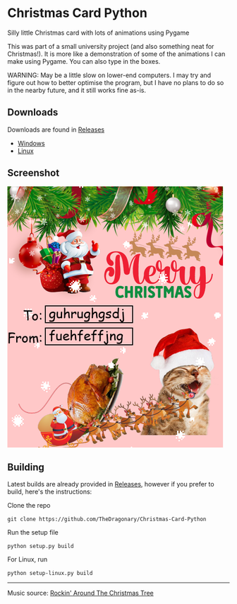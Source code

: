 # Christmas Card Python
Silly little Christmas card with lots of animations using Pygame

This was part of a small university project (and also something neat for Christmas!). It is more like a demonstration of some of the animations I can make using Pygame. You can also type in the boxes.

WARNING: May be a little slow on lower-end computers. I may try and figure out how to better optimise the program, but I have no plans to do so in the nearby future, and it still works fine as-is.

## Downloads
Downloads are found in [Releases](https://github.com/TheDragonary/Christmas-Card-Python/releases)
- [Windows](https://github.com/TheDragonary/Christmas-Card-Python/releases/latest/download/Christmas-Card-Windows.zip)
- [Linux](https://github.com/TheDragonary/Christmas-Card-Python/releases/latest/download/Christmas-Card-Linux.tar.gz)

## Screenshot
![](https://github.com/TheDragonary/Christmas-Card-Python/blob/main/screenshot.png)

## Building

Latest builds are already provided in [Releases](https://github.com/TheDragonary/Christmas-Card-Python/releases), however if you prefer to build, here's the instructions:

Clone the repo
```
git clone https://github.com/TheDragonary/Christmas-Card-Python
```
Run the setup file
```
python setup.py build
```
For Linux, run
```
python setup-linux.py build
```

<hr>

Music source: [Rockin' Around The Christmas Tree](https://www.youtube.com/watch?v=TFsZy9t-qDc)
